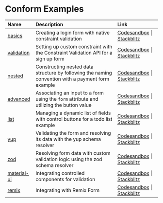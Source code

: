 # Conform Examples

<!-- prettier-ignore-start -->
| Name | Description | Link |
| :--- | :---------- | :--- |
| [basics](basics) | Creating a login form with native constraint validation | [Codesandbox](https://codesandbox.io/s/github/edmundhung/conform/tree/main/examples/basics) \| [Stackblitz](https://stackblitz.com/github/edmundhung/conform/tree/main/examples/basics) |
| [validation](validation) | Setting up custom constraint with the Constraint Validation API for a sign up form | [Codesandbox](https://codesandbox.io/s/github/edmundhung/conform/tree/main/examples/validation) \| [Stackblitz](https://stackblitz.com/github/edmundhung/conform/tree/main/examples/validation) |
| [nested](nested) | Constructing nested data structure by following the naming convention with a payment form example | [Codesandbox](https://codesandbox.io/s/github/edmundhung/conform/tree/main/examples/nested) \| [Stackblitz](https://stackblitz.com/github/edmundhung/conform/tree/main/examples/nested) |
| [advanced](advanced) | Associating an input to a form using the `form` attribute and utilizing the button value | [Codesandbox](https://codesandbox.io/s/github/edmundhung/conform/tree/main/examples/advanced) \| [Stackblitz](https://stackblitz.com/github/edmundhung/conform/tree/main/examples/advanced) |
| [list](list) | Managing a dynamic list of fields with control buttons for a todo list example | [Codesandbox](https://codesandbox.io/s/github/edmundhung/conform/tree/main/examples/list) \| [Stackblitz](https://stackblitz.com/github/edmundhung/conform/tree/main/examples/list) |
| [yup](yup) | Validating the form and resolving its data with the yup schema resolver | [Codesandbox](https://codesandbox.io/s/github/edmundhung/conform/tree/main/examples/yup) \| [Stackblitz](https://stackblitz.com/github/edmundhung/conform/tree/main/examples/yup) |
| [zod](zod) | Resolving form data with custom validation logic using the zod schema resolver | [Codesandbox](https://codesandbox.io/s/github/edmundhung/conform/tree/main/examples/zod) \| [Stackblitz](https://stackblitz.com/github/edmundhung/conform/tree/main/examples/zod) |
| [material-ui](material-ui) | Integrating controlled components for validation | [Codesandbox](https://codesandbox.io/s/github/edmundhung/conform/tree/main/examples/material-ui) \| [Stackblitz](https://stackblitz.com/github/edmundhung/conform/tree/main/examples/material-ui) |
| [remix](remix) | Integrating with Remix Form | [Codesandbox](https://codesandbox.io/s/github/edmundhung/conform/tree/main/examples/remix) \| [Stackblitz](https://stackblitz.com/github/edmundhung/conform/tree/main/examples/remix) |
<!-- prettier-ignore-end -->
